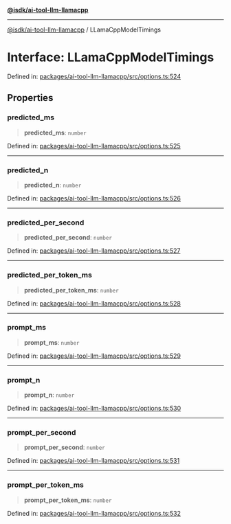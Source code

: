 [**@isdk/ai-tool-llm-llamacpp**](../README.md)

***

[@isdk/ai-tool-llm-llamacpp](../globals.md) / LLamaCppModelTimings

# Interface: LLamaCppModelTimings

Defined in: [packages/ai-tool-llm-llamacpp/src/options.ts:524](https://github.com/isdk/ai-tool-llm-llamacpp.js/blob/518858851e2f538474e91b57f5b1e7e12c3272ed/src/options.ts#L524)

## Properties

### predicted\_ms

> **predicted\_ms**: `number`

Defined in: [packages/ai-tool-llm-llamacpp/src/options.ts:525](https://github.com/isdk/ai-tool-llm-llamacpp.js/blob/518858851e2f538474e91b57f5b1e7e12c3272ed/src/options.ts#L525)

***

### predicted\_n

> **predicted\_n**: `number`

Defined in: [packages/ai-tool-llm-llamacpp/src/options.ts:526](https://github.com/isdk/ai-tool-llm-llamacpp.js/blob/518858851e2f538474e91b57f5b1e7e12c3272ed/src/options.ts#L526)

***

### predicted\_per\_second

> **predicted\_per\_second**: `number`

Defined in: [packages/ai-tool-llm-llamacpp/src/options.ts:527](https://github.com/isdk/ai-tool-llm-llamacpp.js/blob/518858851e2f538474e91b57f5b1e7e12c3272ed/src/options.ts#L527)

***

### predicted\_per\_token\_ms

> **predicted\_per\_token\_ms**: `number`

Defined in: [packages/ai-tool-llm-llamacpp/src/options.ts:528](https://github.com/isdk/ai-tool-llm-llamacpp.js/blob/518858851e2f538474e91b57f5b1e7e12c3272ed/src/options.ts#L528)

***

### prompt\_ms

> **prompt\_ms**: `number`

Defined in: [packages/ai-tool-llm-llamacpp/src/options.ts:529](https://github.com/isdk/ai-tool-llm-llamacpp.js/blob/518858851e2f538474e91b57f5b1e7e12c3272ed/src/options.ts#L529)

***

### prompt\_n

> **prompt\_n**: `number`

Defined in: [packages/ai-tool-llm-llamacpp/src/options.ts:530](https://github.com/isdk/ai-tool-llm-llamacpp.js/blob/518858851e2f538474e91b57f5b1e7e12c3272ed/src/options.ts#L530)

***

### prompt\_per\_second

> **prompt\_per\_second**: `number`

Defined in: [packages/ai-tool-llm-llamacpp/src/options.ts:531](https://github.com/isdk/ai-tool-llm-llamacpp.js/blob/518858851e2f538474e91b57f5b1e7e12c3272ed/src/options.ts#L531)

***

### prompt\_per\_token\_ms

> **prompt\_per\_token\_ms**: `number`

Defined in: [packages/ai-tool-llm-llamacpp/src/options.ts:532](https://github.com/isdk/ai-tool-llm-llamacpp.js/blob/518858851e2f538474e91b57f5b1e7e12c3272ed/src/options.ts#L532)
